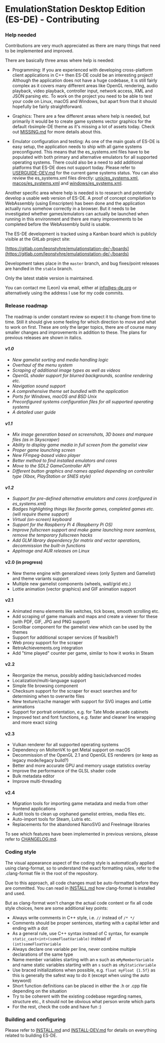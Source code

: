# EmulationStation Desktop Edition (ES-DE) - Contributing

### Help needed

Contributions are very much appreciated as there are many things that need to be implemented and improved.

There are basically three areas where help is needed:

* Programming: If you are experienced with developing cross-platform client applications in C++ then ES-DE could be an interesting project! Although the application does not have a huge codebase, it is still fairly complex as it covers many different areas like OpenGL rendering, audio playback, video playback, controller input, network access, XML and JSON parsing etc. To work on the project you need to be able to test your code on Linux, macOS and Windows, but apart from that it should hopefully be fairly straightforward.

* Graphics: There are a few different areas where help is needed, but primarily it would be to create game systems vector graphics for the default rbsimple-DE theme as it's missing a lot of assets today. Check out [MISSING.md](themes/rbsimple-DE/MISSING.md) for more details about this.

* Emulator configuration and testing: As one of the main goals of ES-DE is easy setup, the application needs to ship with all game systems preconfigured. This means that the es_systems.xml files have to be populated with both primary and alternative emulators for all supported operating systems. There could also be a need to add additional platforms that ES-DE does not support today. Please refer to [USERGUIDE-DEV.md](USERGUIDE-DEV.md#supported-game-systems) for the current game systems status. You can also review the es_systems.xml files directly: [unix/es_systems.xml](resources/systems/unix/es_systems.xml), [macos/es_systems.xml](resources/systems/macos/es_systems.xml) and [windows/es_systems.xml](resources/systems/windows/es_systems.xml).

Another specific area where help is needed is to research and potentially develop a usable web version of ES-DE. A proof of concept compilation to WebAssembly (using Emscripten) has been done and the application actually runs somehow correctly in a browser. But it needs to be investigated whether games/emulators can actually be launched when running in this environment and there are many improvements to be completed before the WebAssembly build is usable.

The ES-DE development is tracked using a Kanban board which is publicly visible at the GitLab project site:

[https://gitlab.com/leonstyhre/emulationstation-de/-/boards](https://gitlab.com/leonstyhre/emulationstation-de/-/boards)

Development takes place in the `master` branch, and bug fixes/point releases are handled in the `stable` branch.

Only the latest stable version is maintained.

You can contact me (Leon) via email, either at info@es-de.org or alternatively using the address I use for my code commits.

### Release roadmap

The roadmap is under constant review so expect it to change from time to time. Still it should give some feeling for which direction to move and what to work on first. These are only the larger topics, there are of course many smaller changes and improvements in addition to these. The plans for previous releases are shown in italics.

#### _v1.0_

* _New gamelist sorting and media handling logic_
* _Overhaul of the menu system_
* _Scraping of additional image types as well as videos_
* _OpenGL shader support for blurred backgrounds, scanline rendering etc._
* _Navigation sound support_
* _A comprehensive theme set bundled with the application_
* _Ports for Windows, macOS and BSD Unix_
* _Preconfigured systems configuration files for all supported operating systems_
* _A detailed user guide_

#### _v1.1_

* _Mix image generation based on screenshots, 3D boxes and marquee files (as in Skyscraper)_
* _Ability to display game media in full screen from the gamelist view_
* _Proper game launching screen_
* _New FFmpeg-based video player_
* _Better method to find installed emulators and cores_
* _Move to the SDL2 GameController API_
* _Different button graphics and names applied depending on controller type (Xbox, PlayStation or SNES style)_

#### _v1.2_

* _Support for pre-defined alternative emulators and cores (configured in es_systems.xml)_
* _Badges highlighting things like favorite games, completed games etc. (will require theme support)_
* _Virtual (on-screen) keyboard_
* _Support for the Raspberry Pi 4 (Raspberry Pi OS)_
* _Improve fullscreen support and make game launching more seamless, remove the temporary fullscreen hacks_
* _Add GLM library dependency for matrix and vector operations, decommission the built-in functions_
* _AppImage and AUR releases on Linux_

#### v2.0 (in progress)

* New theme engine with generalized views (only System and Gamelist) and theme variants support
* Multiple new gamelist components (wheels, wall/grid etc.)
* Lottie animation (vector graphics) and GIF animation support

#### v2.1

* Animated menu elements like switches, tick boxes, smooth scrolling etc.
* Add scraping of game manuals and maps and create a viewer for these (with PDF, GIF, JPG and PNG support)
* Scrollbar component for the gamelist view which can be used by the themes
* Support for additional scraper services (if feasible?)
* Web proxy support for the scraper
* RetroAchievements.org integration
* Add "time played" counter per game, similar to how it works in Steam

#### v2.2

* Reorganize the menus, possibly adding basic/advanced modes
* Localization/multi-language support
* Simple file browsing component
* Checksum support for the scraper for exact searches and for determining when to overwrite files
* New texture/cache manager with support for SVG images and Lottie animations
* Support for portrait orientation, e.g. for Tate Mode arcade cabinets
* Improved text and font functions, e.g. faster and cleaner line wrapping and more exact sizing

#### v2.3

* Vulkan renderer for all supported operating systems
* Dependency on MoltenVK to get Metal support on macOS
* Decommission of the OpenGL 2.1 and OpenGL ES renderers (or keep as legacy mode/legacy build?)
* Better and more accurate GPU and memory usage statistics overlay
* Improve the performance of the GLSL shader code
* Bulk metadata editor
* Improve multi-threading

#### v2.4

* Migration tools for importing game metadata and media from other frontend applications
* Audit tools to clean up orphaned gamelist entries, media files etc.
* Auto-import tools for Steam, Lutris etc.
* Replacements for the abandoned NanoSVG and FreeImage libraries

To see which features have been implemented in previous versions, please refer to [CHANGELOG.md](CHANGELOG.md).

### Coding style

The visual appearance aspect of the coding style is automatically applied using clang-format, so to understand the exact formatting rules, refer to the .clang-format file in the root of the repository.

Due to this approach, all code changes must be auto-formatted before they are committed. You can read in [INSTALL.md](INSTALL.md#using-clang-format-for-automatic-code-formatting) how clang-format is installed and used.

But as clang-format won't change the actual code content or fix all code style choices, here are some additional key points:

* Always write comments in C++ style, i.e. `//` instead of `/* */`
* Comments should be proper sentences, starting with a capital letter and ending with a dot
* As a general rule, use C++ syntax instead of C syntax, for example `static_cast<int>(someFloatVariable)` instead of `(int)someFloatVariable`
* Always declare one variable per line, never combine multiple declarations of the same type
* Name member variables starting with an `m` such as `mMyMemberVariable` and name static variables starting with an `s` such as `sMyStaticVariable`
* Use braced initializations when possible, e.g. `float myFloat {1.5f}` as this is generally the safest way to do it (except when using the auto keyword)
* Short function definitions can be placed in either the .h or .cpp file depending on the situation
* Try to be coherent with the existing codebase regarding names, structure etc., it should not be obvious what person wrote which parts
* For the rest, check the code and have fun :)

### Building and configuring

Please refer to [INSTALL.md](INSTALL.md) and [INSTALL-DEV.md](INSTALL-DEV.md) for details on everything related to building ES-DE.
